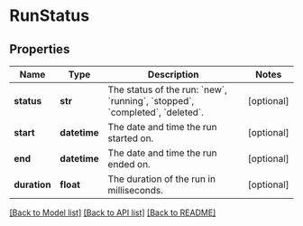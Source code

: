 # RunStatus

## Properties
Name | Type | Description | Notes
------------ | ------------- | ------------- | -------------
**status** | **str** | The status of the run: &#x60;new&#x60;, &#x60;running&#x60;, &#x60;stopped&#x60;, &#x60;completed&#x60;, &#x60;deleted&#x60;. | [optional] 
**start** | **datetime** | The date and time the run started on. | [optional] 
**end** | **datetime** | The date and time the run ended on. | [optional] 
**duration** | **float** | The duration of the run in milliseconds. | [optional] 

[[Back to Model list]](../README.md#documentation-for-models) [[Back to API list]](../README.md#documentation-for-api-endpoints) [[Back to README]](../README.md)

